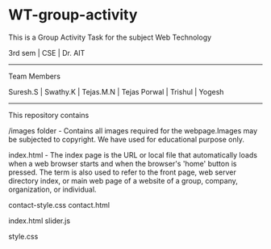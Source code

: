 # WT-group-activity
This is a Group Activity Task for the subject Web Technology

3rd sem | CSE | Dr. AIT

------------------------------

Team Members

Suresh.S | Swathy.K | Tejas.M.N | Tejas Porwal | Trishul | Yogesh

-------------------------------
This repository contains 

/images folder - Contains all images required for the webpage.Images may be subjected to copyright.
                 We have used for educational purpose only.
                 
index.html -   The index page is the URL or local file that automatically loads when a web browser starts and when the
               browser's 'home' button is pressed. The term is also used to refer to the front page, web server directory
               index, or main web page of a website of a group, company, organization, or individual.









contact-style.css
contact.html




index.html
slider.js


style.css

